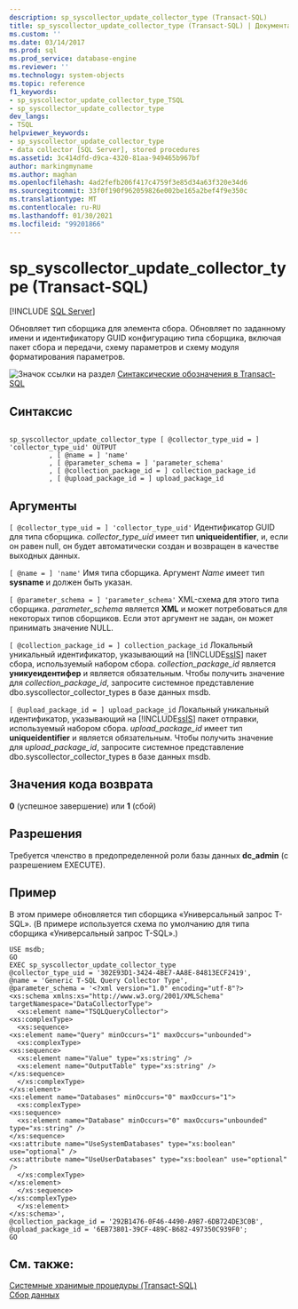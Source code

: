 ```yaml
---
description: sp_syscollector_update_collector_type (Transact-SQL)
title: sp_syscollector_update_collector_type (Transact-SQL) | Документация Майкрософт
ms.custom: ''
ms.date: 03/14/2017
ms.prod: sql
ms.prod_service: database-engine
ms.reviewer: ''
ms.technology: system-objects
ms.topic: reference
f1_keywords:
- sp_syscollector_update_collector_type_TSQL
- sp_syscollector_update_collector_type
dev_langs:
- TSQL
helpviewer_keywords:
- sp_syscollector_update_collector_type
- data collector [SQL Server], stored procedures
ms.assetid: 3c414dfd-d9ca-4320-81aa-949465b967bf
author: markingmyname
ms.author: maghan
ms.openlocfilehash: 4ad2fefb206f417c4759f3e85d34a63f320e34d6
ms.sourcegitcommit: 33f0f190f962059826e002be165a2bef4f9e350c
ms.translationtype: MT
ms.contentlocale: ru-RU
ms.lasthandoff: 01/30/2021
ms.locfileid: "99201866"
---
```

# <a name="sp_syscollector_update_collector_type-transact-sql"></a>sp_syscollector_update_collector_type (Transact-SQL)
[!INCLUDE [SQL Server](../../includes/applies-to-version/sqlserver.md)]

  Обновляет тип сборщика для элемента сбора. Обновляет по заданному имени и идентификатору GUID конфигурацию типа сборщика, включая пакет сбора и передачи, схему параметров и схему модуля форматирования параметров.  
  
 ![Значок ссылки на раздел](../../database-engine/configure-windows/media/topic-link.gif "Значок ссылки на раздел") [Синтаксические обозначения в Transact-SQL](../../t-sql/language-elements/transact-sql-syntax-conventions-transact-sql.md)  
  
## <a name="syntax"></a>Синтаксис  
  
```  
  
sp_syscollector_update_collector_type [ @collector_type_uid = ] 'collector_type_uid' OUTPUT  
          , [ @name = ] 'name'  
          , [ @parameter_schema = ] 'parameter_schema'  
          , [ @collection_package_id = ] collection_package_id  
          , [ @upload_package_id = ] upload_package_id  
```  
  
## <a name="arguments"></a>Аргументы  
`[ @collector_type_uid = ] 'collector_type_uid'` Идентификатор GUID для типа сборщика. *collector_type_uid* имеет тип **uniqueidentifier**, и, если он равен null, он будет автоматически создан и возвращен в качестве выходных данных.  
  
`[ @name = ] 'name'` Имя типа сборщика. Аргумент *Name* имеет тип **sysname** и должен быть указан.  
  
`[ @parameter_schema = ] 'parameter_schema'` XML-схема для этого типа сборщика. *parameter_schema* является **XML** и может потребоваться для некоторых типов сборщиков. Если этот аргумент не задан, он может принимать значение NULL.  
  
`[ @collection_package_id = ] collection_package_id` Локальный уникальный идентификатор, указывающий на [!INCLUDE[ssIS](../../includes/ssis-md.md)] пакет сбора, используемый набором сбора. *collection_package_id* является **уникуеидентифер** и является обязательным. Чтобы получить значение для *collection_package_id*, запросите системное представление dbo.syscollector_collector_types в базе данных msdb.  
  
`[ @upload_package_id = ] upload_package_id` Локальный уникальный идентификатор, указывающий на [!INCLUDE[ssIS](../../includes/ssis-md.md)] пакет отправки, используемый набором сбора. *upload_package_id* имеет тип **uniqueidentifier** и является обязательным. Чтобы получить значение для *upload_package_id*, запросите системное представление dbo.syscollector_collector_types в базе данных msdb.  
  
## <a name="return-code-values"></a>Значения кода возврата  
 **0** (успешное завершение) или **1** (сбой)  
  
## <a name="permissions"></a>Разрешения  
 Требуется членство в предопределенной роли базы данных **dc_admin** (с разрешением EXECUTE).  
  
## <a name="example"></a>Пример  
 В этом примере обновляется тип сборщика «Универсальный запрос T-SQL». (В примере используется схема по умолчанию для типа сборщика «Универсальный запрос T-SQL».)  
  
```  
USE msdb;  
GO  
EXEC sp_syscollector_update_collector_type  
@collector_type_uid = '302E93D1-3424-4BE7-AA8E-84813ECF2419',  
@name = 'Generic T-SQL Query Collector Type',  
@parameter_schema = '<?xml version="1.0" encoding="utf-8"?>  
<xs:schema xmlns:xs="http://www.w3.org/2001/XMLSchema" targetNamespace="DataCollectorType">  
  <xs:element name="TSQLQueryCollector">  
<xs:complexType>  
  <xs:sequence>  
<xs:element name="Query" minOccurs="1" maxOccurs="unbounded">  
  <xs:complexType>  
<xs:sequence>  
  <xs:element name="Value" type="xs:string" />  
  <xs:element name="OutputTable" type="xs:string" />  
</xs:sequence>  
  </xs:complexType>  
</xs:element>  
<xs:element name="Databases" minOccurs="0" maxOccurs="1">  
  <xs:complexType>  
<xs:sequence>  
  <xs:element name="Database" minOccurs="0" maxOccurs="unbounded" type="xs:string" />  
</xs:sequence>  
<xs:attribute name="UseSystemDatabases" type="xs:boolean" use="optional" />  
<xs:attribute name="UseUserDatabases" type="xs:boolean" use="optional" />  
  </xs:complexType>  
</xs:element>  
  </xs:sequence>  
</xs:complexType>  
  </xs:element>  
</xs:schema>',  
@collection_package_id = '292B1476-0F46-4490-A9B7-6DB724DE3C0B',  
@upload_package_id = '6EB73801-39CF-489C-B682-497350C939F0';  
GO  
```  
  
## <a name="see-also"></a>См. также:  
 [Системные хранимые процедуры (Transact-SQL)](../../relational-databases/system-stored-procedures/system-stored-procedures-transact-sql.md)   
 [Сбор данных](../../relational-databases/data-collection/data-collection.md)  
  
  
